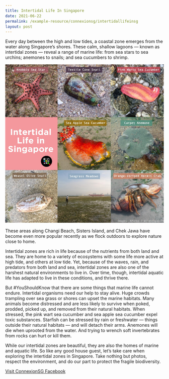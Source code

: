 ```yaml
---
title: Intertidal Life In Singapore
date: 2021-06-22
permalink: /example-resource/connexionsg/intertidallifeinsg
layout: post
---
```

Every day between the high and low tides, a coastal zone emerges from the water along Singapore’s shores. These calm, shallow lagoons — known as intertidal zones — reveal a range of marine life: from sea stars to sea urchins; anemones to snails; and sea cucumbers to shrimp.

![Alt text for image on Isomer site](/images/intertidal-life2.jpeg)

These areas along Changi Beach, Sisters Island, and Chek Jawa have become even more popular recently as we flock outdoors to explore nature close to home.

Intertidal zones are rich in life because of the nutrients from both land and sea. They are home to a variety of ecosystems with some life more active at high tide, and others at low tide. Yet, because of the waves, rain, and predators from both land and sea, intertidal zones are also one of the harshest natural environments to live in. Over time, though, intertidal aquatic life has adapted to live in these conditions, and thrive there.

But #YouShouldKnow that there are some things that marine life cannot endure. Intertidal organisms need our help to stay alive. Huge crowds trampling over sea grass or shores can upset the marine habitats. Many animals become distressed and are less likely to survive when poked, prodded, picked up, and removed from their natural habitats. When stressed, the pink wart sea cucumber and sea apple sea cucumber expel toxic substances. Starfish can be stressed by rain or freshwater — things outside their natural habitats — and will detach their arms. Anemones will die when uprooted from the water. And trying to wrench soft invertebrates from rocks can hurt or kill them.

While our intertidal zones are beautiful, they are also the homes of marine and aquatic life. So like any good house guest, let’s take care when exploring the intertidal zones in Singapore. Take nothing but photos, respect the environment, and do our part to protect the fragile biodiversity.

<a href="https://www.facebook.com/ConnexionSG" target="_blank">Visit ConnexionSG Facebook</a>
